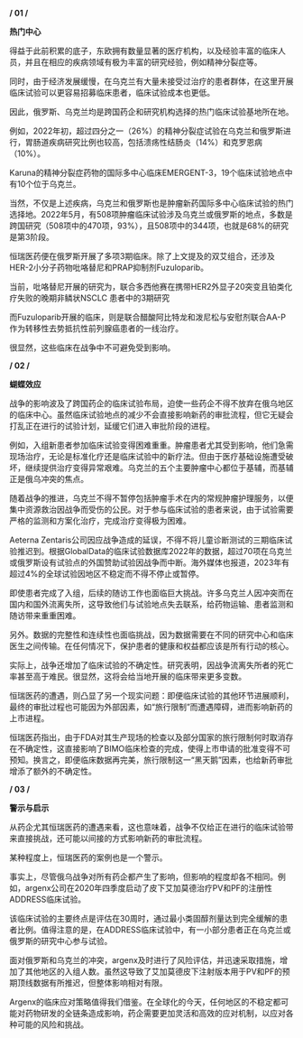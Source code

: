 ******/ 01 /******

**热门中心**

  

得益于此前积累的底子，东欧拥有数量显著的医疗机构，以及经验丰富的临床人员，并且在相应的疾病领域有极为丰富的研究经验，例如精神分裂症等。

  

同时，由于经济发展缓慢，在乌克兰有大量未接受过治疗的患者群体，在这里开展临床试验可以更容易招募临床患者，临床试验成本也更低。

  

因此，俄罗斯、乌克兰均是跨国药企和研究机构选择的热门临床试验基地所在地。

  

例如，2022年初，超过四分之一（26%）的精神分裂症试验在乌克兰和俄罗斯进行，胃肠道疾病研究比例也较高，包括溃疡性结肠炎（14%）和克罗恩病（10%）。

  

Karuna的精神分裂症药物的国际多中心临床EMERGENT-3，19个临床试验地点中有10个位于乌克兰。

  

当然，不仅是上述疾病，乌克兰和俄罗斯也是肿瘤新药国际多中心临床试验的热门选择地。2022年5月，有508项肿瘤临床试验涉及乌克兰或俄罗斯的地点，多数是跨国研究（508项中的470项，93%），且508项中的344项，也就是68%的研究是第3阶段。

  

恒瑞医药便在俄罗斯开展了多项3期临床。除了上文提及的双艾组合，还涉及HER-2小分子药物吡咯替尼和PRAP抑制剂Fuzuloparib。

  

当前，吡咯替尼开展的研究为，联合多西他赛在携带HER2外显子20突变且铂类化疗失败的晚期非鳞状NSCLC 患者中的3期研究

  

而Fuzuloparib开展的临床，则是联合醋酸阿比特龙和泼尼松与安慰剂联合AA-P作为转移性去势抵抗性前列腺癌患者的一线治疗。

  

很显然，这些临床在战争中不可避免受到影响。

  

******/ 02 /******

**蝴蝶效应**

  

战争的影响波及了跨国药企的临床试验布局，迫使一些药企不得不放弃在俄乌地区的临床中心。虽然临床试验地点的减少不会直接影响新药的审批流程，但它无疑会打乱正在进行的试验计划，延缓它们进入审批阶段的进程。

  

例如，入组新患者参加临床试验变得困难重重。肿瘤患者尤其受到影响，他们急需现场治疗，无论是标准化疗还是临床试验中的新疗法。但由于医疗基础设施遭受破坏，继续提供治疗变得异常艰难。乌克兰的五个主要肿瘤中心都位于基辅，而基辅正是俄乌冲突的焦点。

  

随着战争的推进，乌克兰不得不暂停包括肿瘤手术在内的常规肿瘤护理服务，以便集中资源救治因战争而受伤的公民。对于参与临床试验的患者来说，由于试验需要严格的监测和方案化治疗，完成治疗变得极为困难。

  

Aeterna Zentaris公司因应战争造成的延误，不得不将儿童诊断测试的三期临床试验推迟到。根据GlobalData的临床试验数据库2022年的数据，超过70项在乌克兰或俄罗斯设有试验点的外国赞助试验因战争而中断。海外媒体也报道，2023年有超过4%的全球试验因地区不稳定而不得不停止或暂停。

  

即使患者完成了入组，后续的随访工作也面临巨大挑战。许多乌克兰人因冲突而在国内和国外流离失所，这导致他们与试验地点失去联系，给药物运输、患者监测和随访带来重重困难。

  

另外。数据的完整性和连续性也面临挑战，因为数据需要在不同的研究中心和临床医生之间传输。在任何情况下，保护患者的健康和权益都应该是所有行动的核心。

  

实际上，战争还增加了临床试验的不确定性。研究表明，因战争流离失所者的死亡率甚至高于难民。很显然，这将会给当地开展的临床带来更多变数。

  

恒瑞医药的遭遇，则凸显了另一个现实问题：即便临床试验的其他环节进展顺利，最终的审批过程也可能因为外部因素，如“旅行限制”而遭遇障碍，进而影响新药的上市进程。

  

恒瑞医药指出，由于FDA对其生产现场的检查以及部分国家的旅行限制何时取消存在不确定性，这直接影响了BIMO临床检查的完成，使得上市申请的批准变得不可预知。换言之，即便临床数据再完美，旅行限制这一“黑天鹅”因素，也给新药审批增添了额外的不确定性。

  

******/ 03 /******

**警示与启示**

  

从药企尤其恒瑞医药的遭遇来看，这也意味着，战争不仅给正在进行的临床试验带来直接挑战，还可能以间接的方式影响新药的审批流程。

  

某种程度上，恒瑞医药的案例也是一个警示。

  

事实上，尽管俄乌战争对所有药企都产生了影响，但影响的程度却各不相同。例如，argenx公司在2020年四季度启动了皮下艾加莫德治疗PV和PF的注册性ADDRESS临床试验。

  

该临床试验的主要终点是评估在30周时，通过最小类固醇剂量达到完全缓解的患者比例。值得注意的是，在ADDRESS临床试验中，有一小部分患者正在乌克兰或俄罗斯的研究中心参与试验。

  

面对俄罗斯和乌克兰的冲突，argenx及时进行了风险评估，并迅速采取措施，增加了其他地区的入组人数。虽然这导致了艾加莫德皮下注射版本用于PV和PF的预期顶线数据有所推迟，但整体影响相对有限。

  

Argenx的临床应对策略值得我们借鉴。在全球化的今天，任何地区的不稳定都可能对药物研发的全链条造成影响，药企需要更加灵活和高效的应对机制，以应对各种可能的风险和挑战。